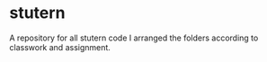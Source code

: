 # stutern
A repository for all stutern code
I arranged the folders according to classwork and assignment.
